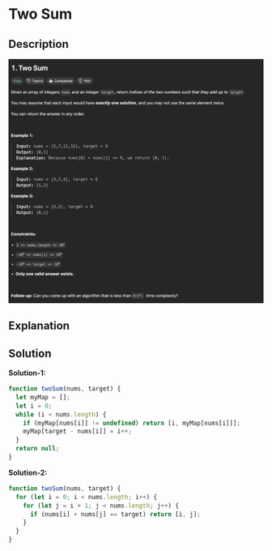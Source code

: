 # Two Sum

## Description

![description](./../../.github/assets/ss1.png)

## Explanation

## Solution

**Solution-1:**

```javascript
function twoSum(nums, target) {
  let myMap = [];
  let i = 0;
  while (i < nums.length) {
    if (myMap[nums[i]] != undefined) return [i, myMap[nums[i]]];
    myMap[target - nums[i]] = i++;
  }
  return null;
}
```

**Solution-2:**

```javascript
function twoSum(nums, target) {
  for (let i = 0; i < nums.length; i++) {
    for (let j = i + 1; j < nums.length; j++) {
      if (nums[i] + nums[j] == target) return [i, j];
    }
  }
}
```